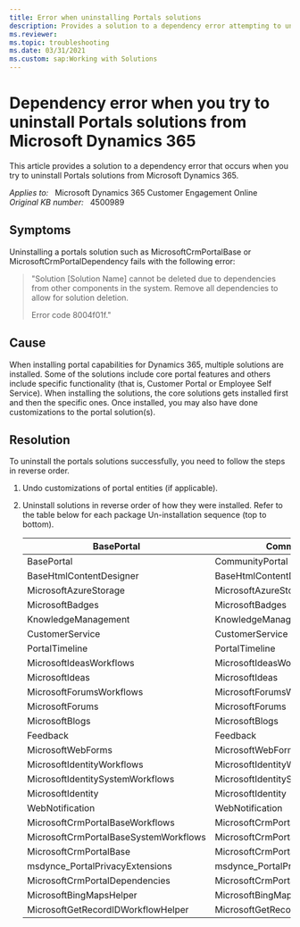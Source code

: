 ```yaml
---
title: Error when uninstalling Portals solutions
description: Provides a solution to a dependency error attempting to uninstall Portals solutions from Dynamics 365.
ms.reviewer: 
ms.topic: troubleshooting
ms.date: 03/31/2021
ms.custom: sap:Working with Solutions
---
```

# Dependency error when you try to uninstall Portals solutions from Microsoft Dynamics 365

This article provides a solution to a dependency error that occurs when you try to uninstall Portals solutions from Microsoft Dynamics 365.

_Applies to:_ &nbsp; Microsoft Dynamics 365 Customer Engagement Online  
_Original KB number:_ &nbsp; 4500989

## Symptoms

Uninstalling a portals solution such as MicrosoftCrmPortalBase or MicrosoftCrmPortalDependency fails with the following error:

> "Solution [Solution Name] cannot be deleted due to dependencies from other components in the system. Remove all dependencies to allow for solution deletion.
>
> Error code 8004f01f."

## Cause

When installing portal capabilities for Dynamics 365, multiple solutions are installed. Some of the solutions include core portal features and others include specific functionality (that is, Customer Portal or Employee Self Service). When installing the solutions, the core solutions gets installed first and then the specific ones. Once installed, you may also have done customizations to the portal solution(s).

## Resolution

To uninstall the portals solutions successfully, you need to follow the steps in reverse order.

1. Undo customizations of portal entities (if applicable).
2. Uninstall solutions in reverse order of how they were installed. Refer to the table below for each package Un-installation sequence (top to bottom).

    |BasePortal|CommunityPortal|CustomerPortal|ESSPortal|StarterPortal|
    |---|---|---|---|---|
    |BasePortal|CommunityPortal|CustomerPortal|ESSPortal|StarterPortal|
    |BaseHtmlContentDesigner|BaseHtmlContentDesigner|BaseHtmlContentDesigner|BaseHtmlContentDesigner|BaseHtmlContentDesigner|
    |MicrosoftAzureStorage|MicrosoftAzureStorage|MicrosoftAzureStorage|MicrosoftAzureStorage|PortalTimeline|
    |MicrosoftBadges|MicrosoftBadges|KnowledgeManagement|KnowledgeManagement|MicrosoftAzureStorage|
    |KnowledgeManagement|KnowledgeManagement|CustomerService|CustomerService|Feedback|
    |CustomerService|CustomerService|PortalTimeline|PortalTimeline|MicrosoftWebForms|
    |PortalTimeline|PortalTimeline|MicrosoftForumsWorkflows|MicrosoftForumsWorkflows|MicrosoftIdentityWorkflows|
    |MicrosoftIdeasWorkflows|MicrosoftIdeasWorkflows|MicrosoftForums|MicrosoftForums|MicrosoftIdentitySystemWorkflows|
    |MicrosoftIdeas|MicrosoftIdeas|Feedback|Feedback|MicrosoftIdentity|
    |MicrosoftForumsWorkflows|MicrosoftForumsWorkflows|MicrosoftWebForms|MicrosoftWebForms|WebNotification|
    |MicrosoftForums|MicrosoftForums|MicrosoftIdentityWorkflows|MicrosoftIdentityWorkflows|MicrosoftCrmPortalBaseWorkflows|
    |MicrosoftBlogs|MicrosoftBlogs|MicrosoftIdentitySystemWorkflows|MicrosoftIdentitySystemWorkflows|MicrosoftCrmPortalBaseSystemWorkflows|
    |Feedback|Feedback|MicrosoftIdentity|MicrosoftIdentity|MicrosoftCrmPortalBase|
    |MicrosoftWebForms|MicrosoftWebForms|WebNotification|WebNotification|msdynce_PortalPrivacyExtensions|
    |MicrosoftIdentityWorkflows|MicrosoftIdentityWorkflows|MicrosoftCrmPortalBaseWorkflows|MicrosoftCrmPortalBaseWorkflows|MicrosoftCrmPortalDependencies|
    |MicrosoftIdentitySystemWorkflows|MicrosoftIdentitySystemWorkflows|MicrosoftCrmPortalBaseSystemWorkflows|MicrosoftCrmPortalBaseSystemWorkflows||
    |MicrosoftIdentity|MicrosoftIdentity|MicrosoftCrmPortalBase|MicrosoftCrmPortalBase||
    |WebNotification|WebNotification|msdynce_PortalPrivacyExtensions|msdynce_PortalPrivacyExtensions||
    |MicrosoftCrmPortalBaseWorkflows|MicrosoftCrmPortalBaseWorkflows|MicrosoftCrmPortalDependencies|MicrosoftCrmPortalDependencies||
    |MicrosoftCrmPortalBaseSystemWorkflows|MicrosoftCrmPortalBaseSystemWorkflows|MicrosoftBingMapsHelper|MicrosoftBingMapsHelper||
    |MicrosoftCrmPortalBase|MicrosoftCrmPortalBase|MicrosoftGetRecordIDWorkflowHelper|MicrosoftGetRecordIDWorkflowHelper||
    |msdynce_PortalPrivacyExtensions|msdynce_PortalPrivacyExtensions||||
    |MicrosoftCrmPortalDependencies|MicrosoftCrmPortalDependencies||||
    |MicrosoftBingMapsHelper|MicrosoftBingMapsHelper||||
    |MicrosoftGetRecordIDWorkflowHelper|MicrosoftGetRecordIDWorkflowHelper||||
